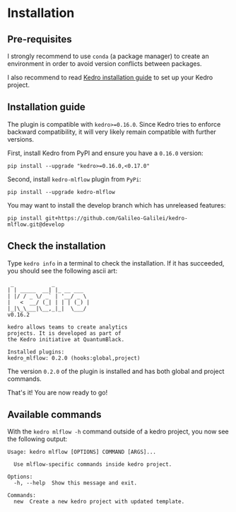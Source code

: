# Installation
## Pre-requisites
I strongly recommend to use ``conda`` (a package manager) to create an environment in order to avoid version conflicts between packages.

I also recommend to read [Kedro installation guide](https://kedro.readthedocs.io/en/stable/02_getting_started/01_prerequisites.html) to set up your Kedro project.

## Installation guide
The plugin is compatible with ``kedro>=0.16.0``. Since Kedro tries to enforce backward compatibility, it will very likely remain compatible with further versions.

First, install Kedro from PyPI and ensure you have a ``0.16.0`` version:
```console
pip install --upgrade "kedro>=0.16.0,<0.17.0"
```

Second, install ``kedro-mlflow`` plugin from ``PyPi``:
```console
pip install --upgrade kedro-mlflow
```

You may want to install the develop branch which has unreleased features:
```console
pip install git+https://github.com/Galileo-Galilei/kedro-mlflow.git@develop
```
## Check the installation
Type  ``kedro info`` in a terminal to check the installation. If it has succeeded, you should see the following ascii art:
```console
 _            _
| | _____  __| |_ __ ___
| |/ / _ \/ _` | '__/ _ \
|   <  __/ (_| | | | (_) |
|_|\_\___|\__,_|_|  \___/
v0.16.2

kedro allows teams to create analytics
projects. It is developed as part of
the Kedro initiative at QuantumBlack.

Installed plugins:
kedro_mlflow: 0.2.0 (hooks:global,project)
```
The version ``0.2.0`` of the plugin is installed and has both global and project commands.

That's it! You are now ready to go!

## Available commands
With the ``kedro mlflow -h`` command outside of a kedro project, you now see the following output:

```console
Usage: kedro mlflow [OPTIONS] COMMAND [ARGS]...

  Use mlflow-specific commands inside kedro project.

Options:
  -h, --help  Show this message and exit.

Commands:
  new  Create a new kedro project with updated template.
```
